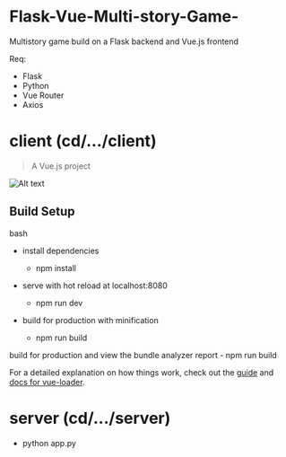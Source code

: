 # Flask-Vue-Multi-story-Game-
Multistory game build on a Flask backend and Vue.js frontend

Req:

  - Flask
  - Python
  - Vue Router
  - Axios

  # client (cd/.../client)

  > A Vue.js project


![Alt text](https://preview.ibb.co/hBdoxe/Screen_Shot_2018_08_17_at_18_17_53.png)

  ## Build Setup

  bash
  - install dependencies
      - npm install

  - serve with hot reload at localhost:8080
      - npm run dev

  - build for production with minification
      - npm run build

  build for production and view the bundle analyzer report
      - npm run build

  For a detailed explanation on how things work, check out the [guide](http://vuejs-templates.github.io/webpack/) and [docs for vue-loader](http://vuejs.github.io/vue-loader).


  # server (cd/.../server)

  - python app.py
 
